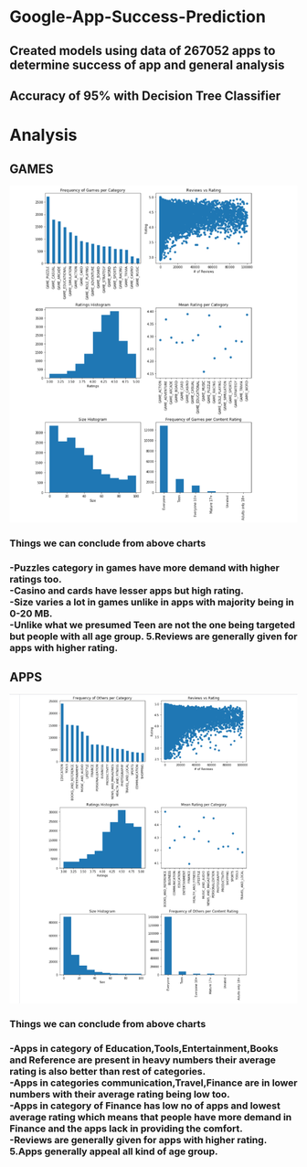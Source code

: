 # Google-App-Success-Prediction
<h2>Created models using data of 267052 apps to determine success of app and general analysis</h2>
<h2>Accuracy of 95% with <b>Decision Tree Classifier</b></h2>

<h1>Analysis</h1>
<h2>GAMES</h2>
<p align="center">
  <img src="Screenshot1.png" width="650" >
  </p>

<h3>Things we can conclude from above charts</h3>
<h3>
 -Puzzles category in games have more demand with higher ratings too. </br>
 -Casino and cards have lesser apps but high rating.</br>
 -Size varies a lot in games unlike in apps with majority being in 0-20 MB.</br>
 -Unlike what we presumed Teen are not the one being targeted but people with all age group. 5.Reviews are generally given for apps with higher rating.</br>
</h3>

<h2>APPS</h2>

<p align="center">
  <img src="Screenshot2.png" width="650" >
  </p>
<h3>Things we can conclude from above charts</h3>
<h3>
 -Apps in category of Education,Tools,Entertainment,Books and Reference are present in heavy numbers their average rating is also better than rest of categories.</br>
 -Apps in categories communication,Travel,Finance are in lower numbers with their average rating being low too.</br>
 -Apps in category of Finance has low no of apps and lowest average rating which means that people have more demand in Finance and the apps lack in providing the comfort.</br>
 -Reviews are generally given for apps with higher rating. 5.Apps generally appeal all kind of age group.</br>
 </h3>

